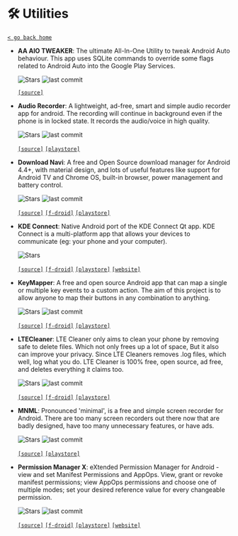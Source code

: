 # 🛠 Utilities
[`< go back home`](../README.md)

- **AA AIO TWEAKER**: The ultimate All-In-One Utility to tweak Android Auto behaviour. This app uses SQLite commands to override some flags related to Android Auto into the Google Play Services.

    ![Stars](https://badgen.net/github/stars/shmykelsa/AA-Tweaker) ![last commit](https://img.shields.io/github/last-commit/shmykelsa/AA-Tweaker)

    [`[source]`](https://github.com/shmykelsa/AA-Tweaker "source")   

- **Audio Recorder**: A lightweight, ad-free, smart and simple audio recorder app for android. The recording will continue in background even if the phone is in locked state. It records the audio/voice in high quality.

    ![Stars](https://badgen.net/github/stars/vivekweb2013/audio-recorder) ![last commit](https://img.shields.io/github/last-commit/vivekweb2013/audio-recorder)

    [`[source]`](https://github.com/vivekweb2013/audio-recorder "source")  [`[playstore]`](https://play.google.com/store/apps/details?id=com.wirehall.audiorecorder "playstore") 

- **Download Navi**: A free and Open Source download manager for Android 4.4+, with material design, and lots of useful features like support for Android TV and Chrome OS, built-in browser, power management and battery control.

    ![Stars](https://badgen.net/github/stars/TachibanaGeneralLaboratories/download-navi) ![last commit](https://img.shields.io/github/last-commit/TachibanaGeneralLaboratories/download-navi)

    [`[source]`](https://github.com/TachibanaGeneralLaboratories/download-navi "source") [`[f-droid]`](https://f-droid.org/en/packages/com.tachibana.downloader "f-droid") [`[playstore]`](https://play.google.com/store/apps/details?id=com.tachibana.downloader "playstore") 

- **KDE Connect**: Native Android port of the KDE Connect Qt app. KDE Connect is a multi-platform app that allows your devices to communicate (eg: your phone and your computer).

    ![Stars](https://img.shields.io/badge/dynamic/json?label=★&query=%24.star_count&url=https%3A%2F%2Finvent.kde.org%2Fapi%2Fv4%2Fprojects%2F72) 

    [`[source]`](https://invent.kde.org/network/kdeconnect-android "source") [`[f-droid]`](https://f-droid.org/packages/org.kde.kdeconnect_tp "f-droid") [`[playstore]`](https://play.google.com/store/apps/details?id=org.kde.kdeconnect_tp "playstore") [`[website]`](https://community.kde.org/KDEConnect "website")

- **KeyMapper**: A free and open source Android app that can map a single or multiple key events to a custom action. The aim of this project is to allow anyone to map their buttons in any combination to anything.

    ![Stars](https://badgen.net/github/stars/sds100/KeyMapper) ![last commit](https://img.shields.io/github/last-commit/sds100/KeyMapper)

    [`[source]`](https://github.com/sds100/KeyMapper "source") [`[f-droid]`](https://f-droid.org/en/packages/io.github.sds100.keymapper "f-droid") [`[playstore]`](https://play.google.com/store/apps/details?id=io.github.sds100.keymapper "playstore") 

- **LTECleaner**: LTE Cleaner only aims to clean your phone by removing safe to delete files. Which not only frees up a lot of space, But it also can improve your privacy. Since LTE Cleaners removes .log files, which well, log what you do. LTE Cleaner is 100% free, open source, ad free, and deletes everything it claims too.

    ![Stars](https://badgen.net/github/stars/TheRedSpy15/LTECleanerFOSS) ![last commit](https://img.shields.io/github/last-commit/TheRedSpy15/LTECleanerFOSS)

    [`[source]`](https://github.com/TheRedSpy15/LTECleanerFOSS "source") [`[f-droid]`](https://f-droid.org/packages/theredspy15.ltecleanerfoss "f-droid") [`[playstore]`](https://play.google.com/store/apps/details?id=theredspy15.ltecleanerfoss "playstore") 

- **MNML**: Pronounced 'minimal', is a free and simple screen recorder for Android. There are too many screen recorders out there now that are badly designed, have too many unnecessary features, or have ads.

    ![Stars](https://badgen.net/github/stars/afollestad/mnml) ![last commit](https://img.shields.io/github/last-commit/afollestad/mnml)

    [`[source]`](https://github.com/afollestad/mnml "source")  [`[playstore]`](https://play.google.com/store/apps/details?id=com.afollestad.mnmlscreenrecord "playstore") 

- **Permission Manager X**: eXtended Permission Manager for Android - view and set Manifest Permissions and AppOps. View, grant or revoke manifest permissions; view AppOps permissions and choose one of multiple modes; set your desired reference value for every changeable permission.

    ![Stars](https://badgen.net/github/stars/mirfatif/PermissionManagerX) ![last commit](https://img.shields.io/github/last-commit/mirfatif/PermissionManagerX)

    [`[source]`](https://github.com/mirfatif/PermissionManagerX "source") [`[f-droid]`](https://f-droid.org/packages/com.mirfatif.permissionmanagerx "f-droid") [`[playstore]`](https://play.google.com/store/apps/details?id=com.mirfatif.permissionmanagerx "playstore") [`[website]`](https://mirfatif.github.io/PermissionManagerX/help/en "website")